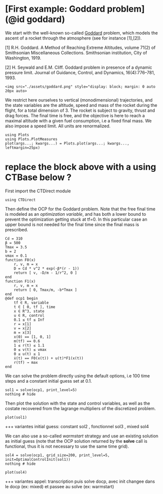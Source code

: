 # [First example: Goddard problem](@id goddard)

We start with the well-known so-called [Goddard](http://en.wikipedia.org/wiki/Robert_H._Goddard) problem, which models the ascent of a rocket through the atmosphere (see for instance [1],[2]).

[1] R.H. Goddard. A Method of Reaching Extreme Altitudes, volume 71(2) of Smithsonian Miscellaneous Collections. Smithsonian institution, City of Washington, 1919.

[2] H. Seywald and E.M. Cliff. Goddard problem in presence of a dynamic pressure limit. Journal of Guidance, Control, and Dynamics, 16(4):776–781, 1993.

```@raw html
<img src="./assets/goddard.png" style="display: block; margin: 0 auto 20px auto>
```

We restrict here ourselves to  vertical (monodimensional) trajectories, and the state variables are the altitude, speed and mass of the rocket during the flight, for a total dimension of 3. The rocket is subject to gravity, thrust and drag forces. The final time is free, and the objective is here to reach a maximal altitude with a given fuel consumption, i.e a fixed final mass. We also impose a speed limit. All units are renormalized.

```@setup main
using Plots
using Plots.PlotMeasures
plot(args...; kwargs...) = Plots.plot(args...; kwargs..., leftmargin=25px)
```
# replace the block above with a using CTBase below ?
First import the CTDirect module
```@example main
using CTDirect
```

Then define the OCP for the Goddard problem. Note that the free final time is modeled as an *optimization variable*, and has both a lower bound to prevent the optimization getting stuck at tf=0. In this particular case an upper bound is not needed for the final time since the final mass is prescribed.
```@example main
Cd = 310
β = 500
Tmax = 3.5
b = 2
vmax = 0.1
function F0(x)
    r, v, m = x
    D = Cd * v^2 * exp(-β*(r - 1))
    return [ v, -D/m - 1/r^2, 0 ]
end
function F1(x)
    r, v, m = x
    return [ 0, Tmax/m, -b*Tmax ]
end
@def ocp1 begin
    tf ∈ R, variable
    t ∈ [ 0, tf ], time
    x ∈ R^3, state
    u ∈ R, control
    0.1 ≤ tf ≤ Inf
    r = x[1]
    v = x[2]
    m = x[3]
    x(0) == [1, 0, 1]
    m(tf) == 0.6
    1 ≤ r(t) ≤ 1.1
    0 ≤ v(t) ≤ vmax
    0 ≤ u(t) ≤ 1
    ẋ(t) == F0(x(t)) + u(t)*F1(x(t))
    r(tf) → max
end
```

We can solve the problem directly using the default options, i.e 100 time steps and a constant initial guess set at 0.1. 
```@example main
sol1 = solve(ocp1, print_level=5)
nothing # hide
```
Then plot the solution with the state and control variables, as well as the costate recovered from the lagrange multipliers of the discretized problem. 
```@example main
plot(sol1)

```

+++ variantes initial guess: constant
sol2
, fonctionnel
sol3
, mixed
sol4

We can also use a so-called *warmstart* strategy and use an existing solution as initial guess (note that the OCP solution returned by the **solve** call is functional, thus it is not necessary to use the same time grid).
```@example main
sol4 = solve(ocp1, grid_size=200, print_level=5, init=OptimalControlInit(sol1))
nothing # hide
```
```@example main
plot(sol4)
```

+++ variantes appel: transcription puis solve docp, avec init changee dans le docp (ex: mixed) et passee au solve (ex: warmstart)

